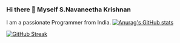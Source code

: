 ### Hi there 👋 Myself S.Navaneetha Krishnan
I am a passionate Programmer from India.
[![Anurag's GitHub stats](https://github-readme-stats.vercel.app/apiArchangel0007=anuraghazra)](https://github.com/anuraghazra/github-readme-stats)

[![GitHub Streak](https://streak-stats.demolab.com?user=Archangel0007)](https://git.io/streak-stats)
<!--
**Archangel0007/Archangel0007** is a ✨ _special_ ✨ repository because its `README.md` (this file) appears on your GitHub profile.

Here are some ideas to get you started:

- 🔭 I’m currently working on ...
- 🌱 I’m currently learning ...
- 👯 I’m looking to collaborate on ...
- 🤔 I’m looking for help with ...
- 💬 Ask me about ...
- 📫 How to reach me: ...
- 😄 Pronouns: ...
- ⚡ Fun fact: ...
-->
